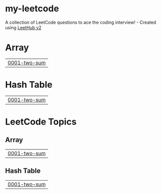 # my-leetcode
A collection of LeetCode questions to ace the coding interview! - Created using [LeetHub v2](https://github.com/arunbhardwaj/LeetHub-2.0)


# Array
|  |
| ------- |
| [0001-two-sum](https://github.com/ankitkumar1302/my-leetcode/tree/master/0001-two-sum) |
# Hash Table
|  |
| ------- |
| [0001-two-sum](https://github.com/ankitkumar1302/my-leetcode/tree/master/0001-two-sum) |
<!---LeetCode Topics Start-->
# LeetCode Topics
## Array
|  |
| ------- |
| [0001-two-sum](https://github.com/ankitkumar1302/my-leetcode/tree/master/0001-two-sum) |
## Hash Table
|  |
| ------- |
| [0001-two-sum](https://github.com/ankitkumar1302/my-leetcode/tree/master/0001-two-sum) |
<!---LeetCode Topics End-->